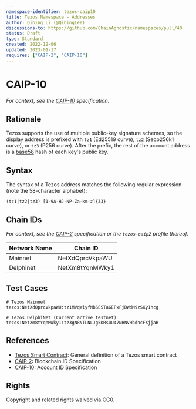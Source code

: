 ```yaml
---
namespace-identifier: tezos-caip10
title: Tezos Namespace - Addresses
author: Qibing Li (@QibingLee)
discussions-to: https://github.com/ChainAgnostic/namespaces/pull/40
status: Draft
type: Standard
created: 2022-12-06
updated: 2023-01-17
requires: ["CAIP-2", "CAIP-10"]
---
```


# CAIP-10

_For context, see the [CAIP-10][] specification._

## Rationale

Tezos supports the use of multiple public-key signature schemes, so the display
address is prefixed with `tz1` (Ed25519 curve), `tz2` (Secp256k1 curve), or
`tz3` (P256 curve). After the prefix, the rest of the account address is a
[base58][] hash of each key's public key.

## Syntax

The syntax of a Tezos address matches the following regular expression (note the
58-character alphabet):

`(tz1|tz2|tz3) [1-9A-HJ-NP-Za-km-z]{33}`

## Chain IDs

_For context, see the [CAIP-2][] specification or the `tezos-caip2` profile thereof._

| Network Name | Chain ID                         |
| ------------ | -------------------------------- |
| Mainnet      | NetXdQprcVkpaWU |
| Delphinet    | NetXm8tYqnMWky1 |

## Test Cases

```
# Tezos Mainnet
tezos:NetXdQprcVkpaWU:tz1MVqWiyfMbSESTaGEPxFjDWdM9zSXy1hcg

# Tezos DelphiNet (Current active testnet)
tezos:NetXm8tYqnMWky1:tz3gN8NTLNLJg5KRsUU47NHNVHbdhcFXjjaB
```

## References

- [Tezos Smart Contract](https://opentezos.com/tezos-basics/smart-contracts#general-definition-of-a-tezos-smart-contract): General definition of a Tezos smart contract
- [CAIP-2](https://github.com/ChainAgnostic/CAIPs/blob/master/CAIPs/caip-2.md): Blockchain ID Specification
- [CAIP-10](https://github.com/ChainAgnostic/CAIPs/blob/master/CAIPs/caip-10.md): Account ID Specification

[CAIP-10]: https://github.com/ChainAgnostic/CAIPs/blob/8fdb5bfd1bdf15c9daf8aacfbcc423533764dfe9/CAIPs/caip-10.md
[CAIP-2]: https://github.com/ChainAgnostic/CAIPs/blob/master/CAIPs/caip-2.md
[Base58]: https://datatracker.ietf.org/doc/html/draft-msporny-base58-03

## Rights

Copyright and related rights waived via CC0.